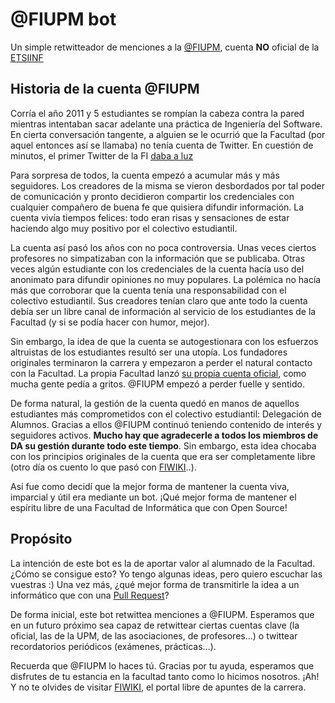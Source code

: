 # @FIUPM bot

Un simple retwitteador de menciones a la [@FIUPM](https://twitter.com/FIUPM), cuenta
**NO** oficial de la [ETSIINF](http://www.fi.upm.es/)

## Historia de la cuenta @FIUPM

Corría el año 2011 y 5 estudiantes se rompían la cabeza contra la pared mientras intentaban sacar
adelante una práctica de Ingeniería del Software. En cierta conversación tangente, a alguien se
le ocurrió que la Facultad (por aquel entonces así se llamaba) no tenía cuenta de Twitter. En
cuestión de minutos, el primer Twitter de la FI
[daba a luz](https://twitter.com/FIUPM/statuses/33215141390725120)

Para sorpresa de todos, la cuenta empezó a acumular más y más seguidores. Los creadores de la
misma se vieron desbordados por tal poder de comunicación y pronto decidieron compartir los
credenciales con cualquier compañero de buena fe que quisiera difundir información. La
cuenta vivía tiempos felices: todo eran risas y sensaciones de estar haciendo algo muy
positivo por el colectivo estudiantil.

La cuenta así pasó los años con no poca controversia. Unas veces ciertos profesores no
simpatizaban con la información que se publicaba. Otras veces algún estudiante con los
credenciales de la cuenta hacía uso del anonimato para difundir opiniones no muy populares. La
polémica no hacía más que corroborar que la cuenta tenía una responsabilidad con el colectivo
estudiantil. Sus creadores tenían claro que ante todo la cuenta debía ser un libre canal de
información al servicio de los estudiantes de la Facultad (y si se podía hacer con humor, mejor).

Sin embargo, la idea de que la cuenta se autogestionara con los esfuerzos altruistas de los
estudiantes resultó ser una utopía. Los fundadores originales terminaron la carrera y
empezaron a perder el natural contacto con la Facultad. La propia Facultad lanzó
[su propia cuenta oficial](https://twitter.com/informaticaupm),
como mucha gente pedía a gritos. @FIUPM empezó a perder fuelle y sentido.

De forma natural, la gestión de la cuenta quedó en manos de aquellos estudiantes más comprometidos
con el colectivo estudiantil: Delegación de Alumnos. Gracias a ellos @FIUPM continuó teniendo
contenido de interés y seguidores activos. **Mucho hay que agradecerle a todos los miembros de DA
su gestión durante todo este tiempo**. Sin embargo, esta idea chocaba con los principios
originales de la cuenta que era ser completamente libre (otro día os cuento lo que pasó con
[FIWIKI](http://www.fiwiki.org/wiki/P%C3%A1gina_principal)..).

Así fue como decidí que la mejor forma de mantener la cuenta viva, imparcial y útil era mediante un
bot. ¡Qué mejor forma de mantener el espíritu libre de una Facultad de Informática que con
Open Source!

## Propósito

La intención de este bot es la de aportar valor al alumnado de la Facultad. ¿Cómo se consigue esto?
Yo tengo algunas ideas, pero quiero escuchar las vuestras :) Una vez más, ¿qué mejor forma de
transmitirle la idea a un informático que con una
[Pull Request](https://help.github.com/articles/using-pull-requests/)?

De forma inicial, este bot retwittea menciones a @FIUPM. Esperamos que en un futuro próximo sea capaz
de retwittear ciertas cuentas clave (la oficial, las de la UPM, de las asociaciones, de
profesores...) o twittear recordatorios periódicos (exámenes, prácticas...).

Recuerda que @FIUPM lo haces tú. Gracias por tu ayuda, esperamos que disfrutes de tu estancia en
la facultad tanto como lo hicimos nosotros. ¡Ah! Y no te olvides de visitar
[FIWIKI](http://www.fiwiki.org/wiki/P%C3%A1gina_principal), el portal libre de apuntes de la carrera.
